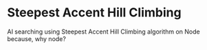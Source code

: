 # Steepest Accent Hill Climbing
AI searching using Steepest Accent Hill Climbing algorithm on Node because, why node? 
